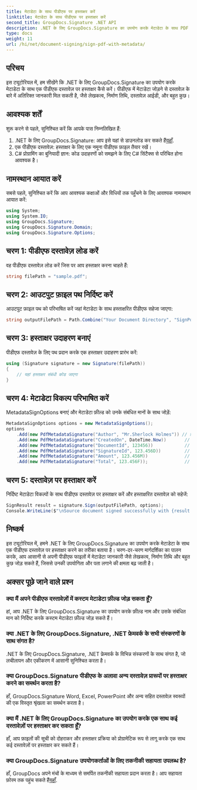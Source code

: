 ```yaml
---
title: मेटाडेटा के साथ पीडीएफ पर हस्ताक्षर करें
linktitle: मेटाडेटा के साथ पीडीएफ पर हस्ताक्षर करें
second_title: GroupDocs.Signature .NET API
description: .NET के लिए GroupDocs.Signature का उपयोग करके मेटाडेटा के साथ PDF दस्तावेज़ों पर हस्ताक्षर करना सीखें। दस्तावेज़ ट्रैसेबिलिटी और प्रामाणिकता को आसानी से बढ़ाएं।
type: docs
weight: 11
url: /hi/net/document-signing/sign-pdf-with-metadata/
---
```

## परिचय
इस ट्यूटोरियल में, हम सीखेंगे कि .NET के लिए GroupDocs.Signature का उपयोग करके मेटाडेटा के साथ एक पीडीएफ दस्तावेज़ पर हस्ताक्षर कैसे करें। पीडीएफ में मेटाडेटा जोड़ने से दस्तावेज़ के बारे में अतिरिक्त जानकारी मिल सकती है, जैसे लेखकत्व, निर्माण तिथि, दस्तावेज़ आईडी, और बहुत कुछ।
## आवश्यक शर्तें
शुरू करने से पहले, सुनिश्चित करें कि आपके पास निम्नलिखित हैं:
1.  .NET के लिए GroupDocs.Signature: आप इसे यहां से डाउनलोड कर सकते हैं[यहाँ](https://releases.groupdocs.com/signature/net/).
2. एक पीडीएफ दस्तावेज़: हस्ताक्षर के लिए एक नमूना पीडीएफ फ़ाइल तैयार रखें।
3. C# प्रोग्रामिंग का बुनियादी ज्ञान: कोड उदाहरणों को समझने के लिए C# सिंटैक्स से परिचित होना आवश्यक है।
## नामस्थान आयात करें
सबसे पहले, सुनिश्चित करें कि आप आवश्यक कक्षाओं और विधियों तक पहुँचने के लिए आवश्यक नामस्थान आयात करें:
```csharp
using System;
using System.IO;
using GroupDocs.Signature;
using GroupDocs.Signature.Domain;
using GroupDocs.Signature.Options;
```
## चरण 1: पीडीएफ दस्तावेज़ लोड करें
वह पीडीएफ दस्तावेज़ लोड करें जिस पर आप हस्ताक्षर करना चाहते हैं:
```csharp
string filePath = "sample.pdf";
```
## चरण 2: आउटपुट फ़ाइल पथ निर्दिष्ट करें
आउटपुट फ़ाइल पथ को परिभाषित करें जहां मेटाडेटा के साथ हस्ताक्षरित पीडीएफ सहेजा जाएगा:
```csharp
string outputFilePath = Path.Combine("Your Document Directory", "SignPdfWithMetadata", "SignedWithMetadata.pdf");
```
## चरण 3: हस्ताक्षर उदाहरण बनाएं
पीडीएफ दस्तावेज़ के लिए पथ प्रदान करके एक हस्ताक्षर उदाहरण प्रारंभ करें:
```csharp
using (Signature signature = new Signature(filePath))
{
    // यहां हस्ताक्षर संबंधी कोड जाएगा
}
```
## चरण 4: मेटाडेटा विकल्प परिभाषित करें
MetadataSignOptions बनाएं और मेटाडेटा फ़ील्ड को उनके संबंधित मानों के साथ जोड़ें:
```csharp
MetadataSignOptions options = new MetadataSignOptions();
options
    .Add(new PdfMetadataSignature("Author", "Mr.Sherlock Holmes")) // स्ट्रिंग वैल्यू
    .Add(new PdfMetadataSignature("CreatedOn", DateTime.Now))       // दिनांकसमय मान
    .Add(new PdfMetadataSignature("DocumentId", 123456))            // पूर्णांक मूल्य
    .Add(new PdfMetadataSignature("SignatureId", 123.456D))         // दोगुना मूल्य
    .Add(new PdfMetadataSignature("Amount", 123.456M))              // दशमलव मान
    .Add(new PdfMetadataSignature("Total", 123.456F));              // फ़्लोट मान
```
## चरण 5: दस्तावेज़ पर हस्ताक्षर करें
निर्दिष्ट मेटाडेटा विकल्पों के साथ पीडीएफ दस्तावेज़ पर हस्ताक्षर करें और हस्ताक्षरित दस्तावेज़ को सहेजें:
```csharp
SignResult result = signature.Sign(outputFilePath, options);
Console.WriteLine($"\nSource document signed successfully with {result.Succeeded.Count} signature(s).\nFile saved at {outputFilePath}.");
```

## निष्कर्ष
इस ट्यूटोरियल में, हमने .NET के लिए GroupDocs.Signature का उपयोग करके मेटाडेटा के साथ एक पीडीएफ दस्तावेज़ पर हस्ताक्षर करने का तरीका बताया है। चरण-दर-चरण मार्गदर्शिका का पालन करके, आप आसानी से अपनी पीडीएफ फाइलों में मेटाडेटा जानकारी जैसे लेखकत्व, निर्माण तिथि और बहुत कुछ जोड़ सकते हैं, जिससे उनकी उपयोगिता और पता लगाने की क्षमता बढ़ जाती है।
## अक्सर पूछे जाने वाले प्रश्न
### क्या मैं अपने पीडीएफ दस्तावेज़ों में कस्टम मेटाडेटा फ़ील्ड जोड़ सकता हूँ?
हां, आप .NET के लिए GroupDocs.Signature का उपयोग करके फ़ील्ड नाम और उसके संबंधित मान को निर्दिष्ट करके कस्टम मेटाडेटा फ़ील्ड जोड़ सकते हैं।
### क्या .NET के लिए GroupDocs.Signature, .NET फ्रेमवर्क के सभी संस्करणों के साथ संगत है?
.NET के लिए GroupDocs.Signature, .NET फ्रेमवर्क के विभिन्न संस्करणों के साथ संगत है, जो लचीलापन और एकीकरण में आसानी सुनिश्चित करता है।
### क्या GroupDocs.Signature पीडीएफ के अलावा अन्य दस्तावेज़ प्रारूपों पर हस्ताक्षर करने का समर्थन करता है?
हाँ, GroupDocs.Signature Word, Excel, PowerPoint और अन्य सहित दस्तावेज़ स्वरूपों की एक विस्तृत श्रृंखला का समर्थन करता है।
### क्या मैं .NET के लिए GroupDocs.Signature का उपयोग करके एक साथ कई दस्तावेज़ों पर हस्ताक्षर कर सकता हूँ?
हाँ, आप फ़ाइलों की सूची को दोहराकर और हस्ताक्षर प्रक्रिया को प्रोग्रामेटिक रूप से लागू करके एक साथ कई दस्तावेज़ों पर हस्ताक्षर कर सकते हैं।
### क्या GroupDocs.Signature उपयोगकर्ताओं के लिए तकनीकी सहायता उपलब्ध है?
 हाँ, GroupDocs अपने मंचों के माध्यम से समर्पित तकनीकी सहायता प्रदान करता है। आप सहायता फ़ोरम तक पहुंच सकते हैं[यहाँ](https://forum.groupdocs.com/c/signature/13).